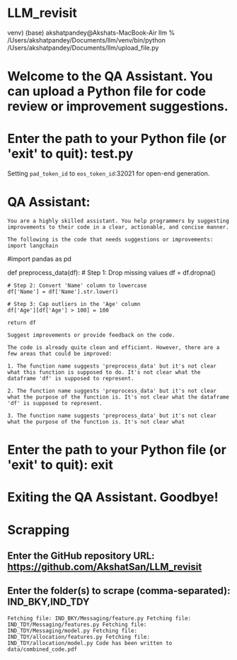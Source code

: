 # LLM_revisit
venv) (base) akshatpandey@Akshats-MacBook-Air llm % /Users/akshatpandey/Documents/llm/venv/bin/python /Users/akshatpandey/Documents/llm/upload_file.py

# Welcome to the QA Assistant. You can upload a Python file for code review or improvement suggestions.

# Enter the path to your Python file (or 'exit' to quit): test.py


Setting `pad_token_id` to `eos_token_id`:32021 for open-end generation.
# QA Assistant: 
    You are a highly skilled assistant. You help programmers by suggesting improvements to their code in a clear, actionable, and concise manner.

    The following is the code that needs suggestions or improvements:
    import langchain

#import pandas as pd

def preprocess_data(df):
    # Step 1: Drop missing values
    df = df.dropna()
    
    # Step 2: Convert 'Name' column to lowercase
    df['Name'] = df['Name'].str.lower()
    
    # Step 3: Cap outliers in the 'Age' column
    df['Age'][df['Age'] > 100] = 100
    
    return df

    Suggest improvements or provide feedback on the code.
    
    The code is already quite clean and efficient. However, there are a few areas that could be improved:

    1. The function name suggests 'preprocess_data' but it's not clear what this function is supposed to do. It's not clear what the dataframe 'df' is supposed to represent.

    2. The function name suggests 'preprocess_data' but it's not clear what the purpose of the function is. It's not clear what the dataframe 'df' is supposed to represent.

    3. The function name suggests 'preprocess_data' but it's not clear what the purpose of the function is. It's not clear what
# Enter the path to your Python file (or 'exit' to quit): exit
# Exiting the QA Assistant. Goodbye!

# Scrapping
## Enter the GitHub repository URL: https://github.com/AkshatSan/LLM_revisit
## Enter the folder(s) to scrape (comma-separated): IND_BKY,IND_TDY

`Fetching file: IND_BKY/Messaging/feature.py
Fetching file: IND_TDY/Messaging/features.py
Fetching file: IND_TDY/Messaging/model.py
Fetching file: IND_TDY/allocation/features.py
Fetching file: IND_TDY/allocation/model.py
Code has been written to data/combined_code.pdf`
